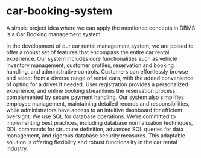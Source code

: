 # car-booking-system

A simple project idea where we can apply the mentioned concepts in DBMS is a Car Booking management system.

In the development of our car rental management system, we are poised to offer a robust set of features that encompass the entire car rental experience. Our system includes core functionalities such as vehicle inventory management, customer profiles, reservation and booking handling, and administrative controls. Customers can effortlessly browse and select from a diverse range of rental cars, with the added convenience of opting for a driver if needed. User registration provides a personalized experience, and online booking streamlines the reservation process, complemented by secure payment handling. Our system also simplifies employee management, maintaining detailed records and responsibilities, while administrators have access to an intuitive dashboard for efficient oversight. We use SQL for database operations. We're committed to implementing best practices, including database normalization techniques, DDL commands for structure definition, advanced SQL queries for data management, and rigorous database security measures. This adaptable solution is offering flexibility and robust functionality in the car rental industry.
